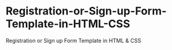 # Registration-or-Sign-up-Form-Template-in-HTML-CSS
Registration or Sign up Form Template in HTML &amp; CSS
